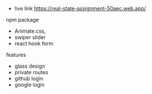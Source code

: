 * live link https://real-state-assignment-50aec.web.app/


npm package
* Animate.css,
* swiper slider
* react hook form

features
* glass design
* private routes
* github login
* google login


